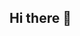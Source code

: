 ## Hi there 👋

<!--
**CantiNandya/CantiNandya** is a ✨ _special_ ✨ repository because its `README.md` (this file) appears on your GitHub profile.


- 🔭 I’m currently working on Research
- 🌱 I’m currently learning ...
- 👯 I’m looking to collaborate on ...
- 🤔 I’m looking for help with ...
- 💬 Ask me about ...
- 📫 How to reach me: ...
- 😄 Pronouns: ...
- ⚡ Fun fact: ...
-->

